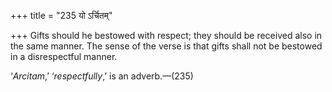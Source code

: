 +++
title = "235 यो ऽर्चितम्"

+++
Gifts should he bestowed with respect; they should be received also in
the same manner. The sense of the verse is that gifts shall not be
bestowed in a disrespectful manner.

‘*Arcitam*,’ ‘*respectfully*,’ is an adverb.—(235)


